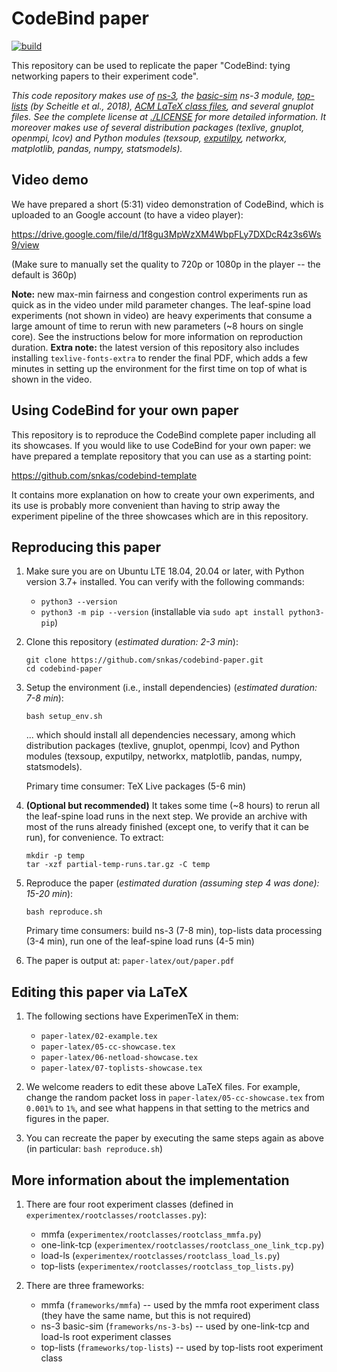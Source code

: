 # CodeBind paper

[![build](https://github.com/snkas/codebind-paper/workflows/build/badge.svg)](https://github.com/snkas/codebind-paper/actions?query=workflow%3Abuild+branch%3Amaster)

This repository can be used to replicate the paper "CodeBind: tying networking papers to their experiment code".

_This code repository makes use of [ns-3](https://www.nsnam.org/), the [basic-sim](https://github.com/snkas/basic-sim) ns-3 module, [top-lists](https://doi.org/10.1145/3278532.3278574) (by Scheitle et al., 2018), [ACM LaTeX class files](https://www.acm.org/publications/proceedings-template), and several gnuplot files. See the complete license at [./LICENSE](./LICENSE) for more detailed information. It moreover makes use of several distribution packages (texlive, gnuplot, openmpi, lcov) and Python modules (texsoup, [exputilpy](https://github.com/snkas/exputilpy), networkx, matplotlib, pandas, numpy, statsmodels)._


## Video demo

We have prepared a short (5:31) video demonstration of CodeBind, which is uploaded to an Google account (to have a video player):

https://drive.google.com/file/d/1f8gu3MpWzXM4WbpFLy7DXDcR4z3s6Ws9/view

(Make sure to manually set the quality to 720p or 1080p in the player -- the default is 360p)

**Note:** new max-min fairness and congestion control experiments run as quick as in the video under mild parameter changes. The leaf-spine load experiments (not shown in video) are heavy experiments that consume a large amount of time to rerun with new parameters (~8 hours on single core). See the instructions below for more information on reproduction duration. **Extra note:** the latest version of this repository also includes installing `texlive-fonts-extra` to render the final PDF, which adds a few minutes in setting up the environment for the first time on top of what is shown in the video.


## Using CodeBind for your own paper

This repository is to reproduce the CodeBind complete paper including all its showcases. If you would like to use CodeBind for your own paper: we have prepared a template repository that you can use as a starting point:

https://github.com/snkas/codebind-template

It contains more explanation on how to create your own experiments, and its use is probably more convenient than having to strip away the experiment pipeline of the three showcases which are in this repository.


## Reproducing this paper

1. Make sure you are on Ubuntu LTE 18.04, 20.04 or later, with Python version 3.7+ installed.
   You can verify with the following commands:
   * `python3 --version`
   * `python3 -m pip --version` (installable via `sudo apt install python3-pip`)
   
2. Clone this repository (*estimated duration: 2-3 min*):
   ```
   git clone https://github.com/snkas/codebind-paper.git
   cd codebind-paper
   ```

3. Setup the environment (i.e., install dependencies) (*estimated duration: 7-8 min*):
   ```
   bash setup_env.sh
   ```
   
   ... which should install all dependencies necessary, among which 
   distribution packages (texlive, gnuplot, openmpi, lcov) and
   Python modules (texsoup, exputilpy, networkx, matplotlib, pandas, numpy, statsmodels).
   
   Primary time consumer: TeX Live packages (5-6 min)

4. **(Optional but recommended)** It takes some time (~8 hours) to rerun all the leaf-spine load runs in the next step.
   We provide an archive with most of the runs already finished (except one, to verify that it can be run), for convenience.
   To extract:
   ```
   mkdir -p temp
   tar -xzf partial-temp-runs.tar.gz -C temp
   ```

5. Reproduce the paper (*estimated duration (assuming step 4 was done): 15-20 min*): 
   ```
   bash reproduce.sh
   ```
   Primary time consumers: build ns-3 (7-8 min), top-lists data processing (3-4 min), run one of the leaf-spine load runs (4-5 min)
   
6. The paper is output at: `paper-latex/out/paper.pdf`


## Editing this paper via LaTeX

1. The following sections have ExperimenTeX in them:
   * `paper-latex/02-example.tex`
   * `paper-latex/05-cc-showcase.tex`
   * `paper-latex/06-netload-showcase.tex`
   * `paper-latex/07-toplists-showcase.tex`
   
2. We welcome readers to edit these above LaTeX files. For example, change the random packet loss in `paper-latex/05-cc-showcase.tex` from `0.001%` to `1%`, and see what happens in that setting to the metrics and figures in the paper.

3. You can recreate the paper by executing the same steps again as above (in particular: `bash reproduce.sh`)


## More information about the implementation

1. There are four root experiment classes (defined in `experimentex/rootclasses/rootclasses.py`):
   * mmfa (`experimentex/rootclasses/rootclass_mmfa.py`)
   * one-link-tcp (`experimentex/rootclasses/rootclass_one_link_tcp.py`)
   * load-ls (`experimentex/rootclasses/rootclass_load_ls.py`)
   * top-lists (`experimentex/rootclasses/rootclass_top_lists.py`)

2. There are three frameworks:
   * mmfa (`frameworks/mmfa`) -- used by the mmfa root experiment class (they have the same name, but this is not required)
   * ns-3 basic-sim (`frameworks/ns-3-bs`) -- used by one-link-tcp and load-ls root experiment classes
   * top-lists (`frameworks/top-lists`) -- used by top-lists root experiment class 
